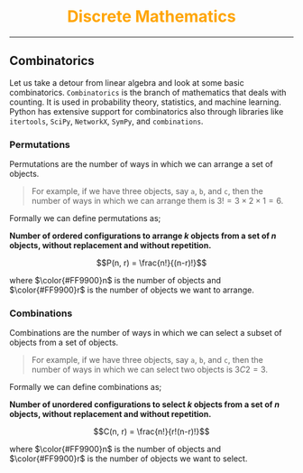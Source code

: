 <!-- 
    Author : Kannan Jayachandran
    File : Discrete_mathematics.md
 -->

<h1 align="center" style="color: orange"> Discrete Mathematics</h1>

---

## Combinatorics

Let us take a detour from linear algebra and look at some basic combinatorics. `Combinatorics` is the branch of mathematics that deals with counting. It is used in probability theory, statistics, and machine learning. Python has extensive support for combinatorics also through libraries like `itertools`, `SciPy`, `NetworkX`, `SymPy`, and `combinations`.

### Permutations

Permutations are the number of ways in which we can arrange a set of objects. 

> For example, if we have three objects, say `a`, `b`, and `c`, then the number of ways in which we can arrange them is $3! = 3 \times 2 \times 1 = 6$. 

Formally we can define permutations as;

**Number of ordered configurations to arrange $k$ objects from a set of $n$ objects, without replacement and without repetition.**

$$P(n, r) = \frac{n!}{(n-r)!}$$

where $\color{#FF9900}n$ is the number of objects and $\color{#FF9900}r$ is the number of objects we want to arrange.

### Combinations

Combinations are the number of ways in which we can select a subset of objects from a set of objects.

> For example, if we have three objects, say `a`, `b`, and `c`, then the number of ways in which we can select two objects is $3C2 = 3$.

Formally we can define combinations as;

**Number of unordered configurations to select $k$ objects from a set of $n$ objects, without replacement and without repetition.**

$$C(n, r) = \frac{n!}{r!(n-r)!}$$

where $\color{#FF9900}n$ is the number of objects and $\color{#FF9900}r$ is the number of objects we want to select.
